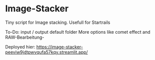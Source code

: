 # Image-Stacker
Tiny script for Image stacking. Usefull for Startrails

To-Do:
input / output default folder
More options like comet effect and RAW-Bearbeitung-

Deployed hier:
https://image-stacker-peeviw9jdtpwvqufa57kqy.streamlit.app/
